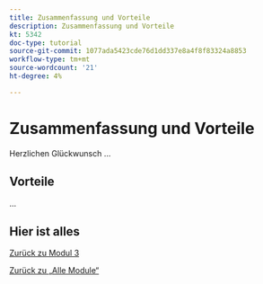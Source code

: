 ```yaml
---
title: Zusammenfassung und Vorteile
description: Zusammenfassung und Vorteile
kt: 5342
doc-type: tutorial
source-git-commit: 1077ada5423cde76d1dd337e8a4f8f83324a8853
workflow-type: tm+mt
source-wordcount: '21'
ht-degree: 4%

---
```


# Zusammenfassung und Vorteile

Herzlichen Glückwunsch …

## Vorteile

...

## Hier ist alles


[Zurück zu Modul 3](./rtcdp.md)

[Zurück zu „Alle Module“](../../../overview.md)
